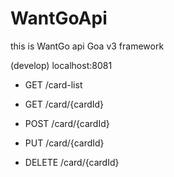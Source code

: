 # WantGoApi

this is WantGo api
Goa v3 framework


(develop) localhost:8081

- GET /card-list
- GET /card/{cardId}

- POST /card/{cardId}

- PUT /card/{cardId}

- DELETE /card/{cardId}